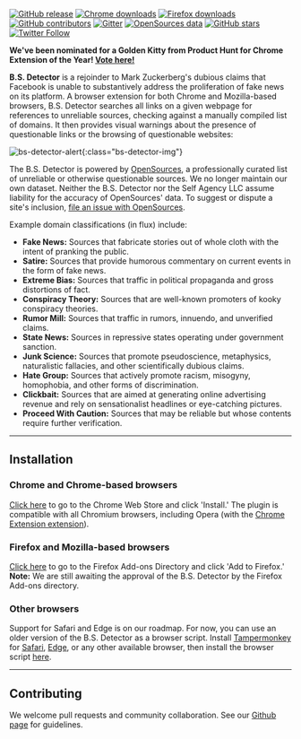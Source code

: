 [![GitHub release](https://img.shields.io/github/release/bs-detector/bs-detector.svg)](https://github.com/bs-detector/bs-detector/releases) [![Chrome downloads](https://img.shields.io/chrome-web-store/d/dlcgkekjiopopabcifhebmphmfmdbjod.svg)](https://chrome.google.com/webstore/detail/dlcgkekjiopopabcifhebmphmfmdbjod/) [![Firefox downloads](https://img.shields.io/amo/d/bsdetector.svg)](https://addons.mozilla.org/en-US/firefox/addon/bsdetector/) [![GitHub contributors](https://img.shields.io/github/contributors/bs-detector/bs-detector.svg)](https://github.com/bs-detector/bs-detector/graphs/contributors) [![Gitter](https://img.shields.io/gitter/room/nwjs/nw.js.svg)](https://gitter.im/bs-detector) [![OpenSources data](https://img.shields.io/badge/Data-OpenSources-blue.svg?logo=data%3Aimage%2Fpng%3Bbase64%2CiVBORw0KGgoAAAANSUhEUgAAADIAAAAvCAYAAAChd5n0AAAH%2FklEQVR4Ab2Za6xcVRXHT9srLZQWAUFBhYJECiIRCKgQBSMlATXEaAH1A%2FAJVKJoiMRHRRQSE43BBIgBURATQlEgGgMY5AFCkIelBRKs9EH6oCC9j05nzmOv%2F295pjO3d2bfM%2B3MffBLdgLNzVrnv%2Fdaa%2B%2B1JtkTRaFknFotTywoKYLmZLkdGEwXSdws8YzEW4CPL4m6xEsSd0v6VmnnuKREUjJWa9l096SeWjKrpKlNEmSmoRD0WYn7AQN8kNUSpm%2FUU%2B3vbhO2g5JZIcsmnKxcuS4JQfPK9QmJpwCfgbXNTFeM1mwe3hJhNpNiolCq10Pz%2FxeZ6Yb%2BP7JFnyf0bBH0kaRNMGb%2BJMr%2FnlMUWiLxwl4%2BugAyoC54TeIV4FWJ4fa%2F53sJwxEzXZi0MWPmcqLRCHNC0FJgcw%2FnBtQlHpN0RVHo%2BCqbjdQOM9OXJW4HRoDQw14ajG9PnMw0wszdkyabNmXNcDoa2NLD6U6JP%2BWFTohtjO0oWpuSWRJTb4TFZvoR8D9AFXbrZlyWtCntTyEvgjpz5ACJFyscCVhfFDp3kGrTiKpfntv7Jf7SQ8xoMC2bXmjl1vywITPd3COUnqrX7ZCkJAQNnn%2B5dRQR5prxk6qiIPhvluvQqfoZj80zK0SgUkSah31bOzo143EyA%2FMkrqrwV0jcMeWSG4L2kXi%2BwvC6RmrvmVYSRki0%2Fdp8M91Y4fPtEHTGlHIlBJ1XYbBRFFrW2%2BD0i0sIHFSRk0HivoGN7twZ5kg8FBlD4q7qWJ0%2B9Ya1fKdhbjPBq27%2FLNeHBzKa5%2FbeisRL8yIsTWaBuOpJHFCxkTWJFUlJIwv9JqAurTiNR1rOLJltssLeZdLyim94fNDk%2B11kRCWXJ7PIhvTtZp50bubhQCP6jtdHa%2FmiQYT8OxaSFzo2mWFeqW9tfXzEmLIhk46QeCz6jjeKQqfvvutU7FXIcGQgu%2BnOjXNmNB8U3fDYIsESg9PMuVhwPfCid9B%2BUF6RO%2Ft1Xd6WJ5VUVIyNSclo%2BXaaLrWQdZ1CbmGxoVMMrgXW4HsEYJPgV4bOCNjBPTamWohgbTIDNKx7IwyWCq4DGj4FhH5r2ImjeTq0SwwWC4E4yeJX7KDUO45%2FtGgMGVoGrPJpgrPF0EU7le96MoVOMRKjUefW2PpWOjeZImtqm3eH00hozAvoApyaVxPKtblc%2FynXqPdHZuiquqX7dIVZxRtLeW7HTvf58fctaxND5%2BGkPpkc91U4tzSFBvEpiacr%2FublDoGxmN3N2FhIq%2B8RM10W9xP90GiH1A7bmQS0FNjkEbhvlXNjFuyYznskjgxgQ70olgpWuPs6n8z2gH1u9%2BZJuqTiVn1omuV2oZy7KmJ8g8Gl3bOCMGSmL1VUzyeSNgGdhbO6wt4LdcsPar%2B19EEgi%2FuCorBj46Zob7nRJLNibkCfwSfxZsC%2BslusF%2BMv7wMlHqxoqVd03T0Kp%2BC%2BNrK50%2BCnnQn%2F8ORxje6YSm4Y2lfOXyOHhdDPxv%2BuLKGtEKxnc0w6R5NPY3MROK51AbYEb9z0amLS%2Be4eolB9qRbSxYmk5vpCVbdmxtmDjGlu3%2FBEUmBH4dDpq%2Bns9Wxk%2Fq48CnlnV%2FoBwT8jvyZxf6fdIBvfpMWC33s3bxm6ONm6NUuGh4sh4PmqMWcIHNU%2BtX5yY6hpNHLUMLh6V9gpdLQP2s%2FEzys28M0Q7MxdoivuMkOfjku4nD90donnAkWFmPsljpiYjISkF4IFgpsjR6OZwoeiYeB8ie%2BiWARmPXr2XGHcR%2FMU10RJvzpxZ0KtuAXwirUyBJ3YIbqXkIXAPyIhr3f3HzpI4uoeA7vVeWFHt4pMtQ9zDpZzayRkrGu0nxV2CB0xGyX%2FkybOT1Nb2Gl4ZGzihHDf391f6PQh57mJjdLHJW5CvYbbLN%2FboCO08uQ6j5g0bAtBJ0usqRbDsMQvJM4uRR9cUbnml%2Bu57kRnVQi21OBKwbOVdmHMjO90VL89CVkkuLZSSDzaN%2BOs6OkSC9qgVhheJnFOCDrJxJJgOo7oRMq1PW6aIlvbzVrFoJ97y%2BBA4NdRCc4qB2hNQuCTggf6%2BHlgvcQTwL0S9%2BG%2BzSOAXmutGZfvSUTcIeIchnfnIc66XtPA8ZBbolI98Abg%2FayIXkLUFC1xXlIyyBTTXCc2S7p30LyAk5g42bZtq82T%2BKrEPcDIdMUInhR8Lw8cGf0205OCMH5PLRB8Py7v5mVo9iIv4kk675O4ROI2YDUQBhCCYD3wzSCdPMivVAF1XoYn4b4lsr0%2BVx9tRwjdzmp1WyhxpsTX2xXs7vZb7el2gXgG%2FLmK%2FvvV1MLExdrHYzRT0SHIDsX5c2Q34NyZDEJeqNek8nAznQCcGoJOlzjNSqE4cWsrnAcK2QnxbR0zXNS7ynCmcBjut1b0NhtzhZOTqdBvPx%2Bwz7t7mOycR821%2FPqX7ulr5BTQMrnfW9klOj9MZovxnRwO9SG5rvEKcN%2BM8xuDCwvpmDU71g91h1Q40tD5ODfg%2FopXILizbun%2B0cRmmkRhMU5DxWKcX3oPcN9Urodx%2Foh787F5E84d5XqwXK95D4CVheyIaJIys8TjzZzwbjnXgDd8muAuwY2mVmthKJlV4p2qhXSBwddwHp%2B6CF42uDxTfkhSIkjeMTKFOHE%2FKudK8EcA9SUA%2FiVYYc6py%2F%2F2g2iT3kF2hHTSizbA8YIvyrka51ZDjwYkQRGwVbjfJufHOBcYfGykSBfsrWT%2FH4U2YiuZwEmwAAAAAElFTkSuQmCC)](http://opensources.co) [![GitHub stars](https://img.shields.io/github/stars/bs-detector/bs-detector.svg?style=social&label=Star)](https://github.com/bs-detector/bs-detector/subscription) [![Twitter Follow](https://img.shields.io/twitter/follow/bsdetectorapp.svg?style=social&label=Follow)](https://twitter.com/bsdetectorapp)

**We've been nominated for a Golden Kitty from Product Hunt for Chrome Extension of the Year! [Vote here!](https://www.producthunt.com/@goldenkittymeow/collections/2016-chrome-extension-of-the-year)**

**B.S. Detector** is a rejoinder to Mark Zuckerberg's dubious claims that Facebook is unable to substantively address the proliferation of fake news on its platform. A browser extension for both Chrome and Mozilla-based browsers, B.S. Detector searches all links on a given webpage for references to unreliable sources, checking against a manually compiled list of domains. It then provides visual warnings about the presence of questionable links or the browsing of questionable websites:

![bs-detector-alert](/images/alert.png){:class="bs-detector-img"}

The B.S. Detector is powered by [OpenSources](http://opensources.co), a professionally curated list of unreliable or otherwise questionable sources. We no longer maintain our own dataset. Neither the B.S. Detector nor the Self Agency LLC assume liability for the accuracy of OpenSources' data. To suggest or dispute a site's inclusion, [file an issue with OpenSources](https://github.com/bigmclargehuge/opensources).

Example domain classifications (in flux) include:

-   **Fake News:** Sources that fabricate stories out of whole cloth with the intent of pranking the public.
-   **Satire:** Sources that provide humorous commentary on current events in the form of fake news.
-   **Extreme Bias:** Sources that traffic in political propaganda and gross distortions of fact.
-   **Conspiracy Theory:** Sources that are well-known promoters of kooky conspiracy theories.
-   **Rumor Mill:** Sources that traffic in rumors, innuendo, and unverified claims.
-   **State News:** Sources in repressive states operating under government sanction.
-   **Junk Science:** Sources that promote pseudoscience, metaphysics, naturalistic fallacies, and other scientifically dubious claims.
-   **Hate Group:** Sources that actively promote racism, misogyny, homophobia, and other forms of discrimination.
-   **Clickbait:** Sources that are aimed at generating online advertising revenue and rely on sensationalist headlines or eye-catching pictures.
-   **Proceed With Caution:** Sources that may be reliable but whose contents require further verification.

---

## Installation
<a name="chrome"></a>

### Chrome and Chrome-based browsers
[Click here](https://chrome.google.com/webstore/detail/dlcgkekjiopopabcifhebmphmfmdbjod/) to go to the Chrome Web Store and click 'Install.' The plugin is compatible with all Chromium browsers, including Opera (with the [Chrome Extension extension](https://addons.opera.com/en/extensions/details/download-chrome-extension-9/)).

<a name="firefox"></a>

### Firefox and Mozilla-based browsers
[Click here](https://addons.mozilla.org/en-US/firefox/addon/bsdetector/) to go to the Firefox Add-ons Directory and click 'Add to Firefox.' **Note:** We are still awaiting the approval of the B.S. Detector by the Firefox Add-ons directory.

<a name="other"></a>

### Other browsers
Support for Safari and Edge is on our roadmap. For now, you can use an older version of the B.S. Detector as a browser script. Install [Tampermonkey](https://tampermonkey.net) for [Safari](https://tampermonkey.net/?ext=dhdg&browser=safari), [Edge](https://tampermonkey.net/?ext=dhdg&browser=edge), or any other available browser, then install the browser script [here](https://github.com/bs-detector/bs-detector/blob/dev/browserscript/bs-detector.user.js).

---

## Contributing

We welcome pull requests and community collaboration. See our [Github page](https://github.com/bs-detector/bs-detector) for guidelines.
